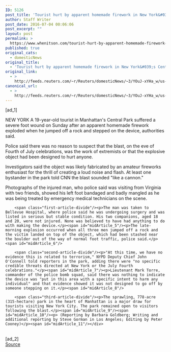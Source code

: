 ```yaml
---
ID: 5126
post_title: 'Tourist hurt by apparent homemade firework in New York&#039;s Central Park'
author: Staff Writer
post_date: 2016-07-04 00:06:06
post_excerpt: ""
layout: post
permalink: >
  https://www.whenitson.com/tourist-hurt-by-apparent-homemade-firework-in-new-yorks-central-park/
published: true
original_cats:
  - domesticNews
original_title:
  - 'Tourist hurt by apparent homemade firework in New York&#039;s Central Park'
original_link:
  - >
    http://feeds.reuters.com/~r/Reuters/domesticNews/~3/YOuJ-xYHa_w/us-new-york-blast-idUSKCN0ZJ0WD
canonical_url:
  - >
    http://feeds.reuters.com/~r/Reuters/domesticNews/~3/YOuJ-xYHa_w/us-new-york-blast-idUSKCN0ZJ0WD
---
```

 [ad_1]
<br><div id="articleText">
<span id="midArticle_start"/>

<span id="midArticle_0"/><span class="focusParagraph" readability="5"><p><span class="articleLocation">NEW YORK</span> A 19-year-old tourist in Manhattan's Central Park suffered a severe foot wound on Sunday after an apparent homemade firework exploded when he jumped off a rock and stepped on the device, authorities said.</p></span><span id="midArticle_1"/><p>Police said there was no reason to suspect that the blast, on the eve of Fourth of July celebrations, was the work of extremists or that the explosive object had been designed to hurt anyone.</p><span id="midArticle_2"/><p>Investigators said the object was likely fabricated by an amateur fireworks enthusiast for the thrill of creating a loud noise and flash. At least one bystander in the park told CNN the blast sounded "like a cannon."</p><span id="midArticle_3"/><p>Photographs of the injured man, who police said was visiting from Virginia with two friends, showed his left foot bandaged and badly mangled as he was being treated by emergency medical technicians on the scene.</p><span id="midArticle_4"/>
        
        <span class="first-article-divide"/><p>The man was taken to Bellevue Hospital, where police said he was undergoing surgery and was listed in serious but stable condition. His two companions, aged 18 and 20, were not injured. None was believed to have had anything to do with making the device.</p><span id="midArticle_5"/><p>The late-morning explosion occurred when all three men jumped off a rock and the victim landed on top of the object, which had been stashed near the boulder out of the way of normal foot traffic, police said.</p><span id="midArticle_6"/>
        
        <span class="second-article-divide"/><p>"At this time, we have no evidence this is related to terrorism," NYPD Deputy Chief John O'Connell told reporters in the park, adding there were "no specific credible threats directed at New York or the July Fourth celebrations."</p><span id="midArticle_7"/><p>Lieutenant Mark Torre, commander of the police bomb squad, said there was nothing to indicate the device was "put in this area with a specific intent to harm any individual" and that evidence showed it was not designed to go off by someone stepping on it.</p><span id="midArticle_8"/>
        
        <span class="third-article-divide"/><p>The sprawling, 778-acre (315-hectare) park in the heart of Manhattan is a major draw for tourists visiting New York City. The park remained open to visitors following the blast.</p><span id="midArticle_9"/><span id="midArticle_10"/><p> (Reporting by Barbara Goldberg; Writing and additional reporting by Steve Gorman in Los Angeles; Editing by Peter Cooney)</p><span id="midArticle_11"/></div>
<br>[ad_2]
<br><a href="http://feeds.reuters.com/~r/Reuters/domesticNews/~3/YOuJ-xYHa_w/us-new-york-blast-idUSKCN0ZJ0WD">Source </a>